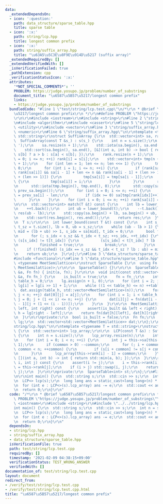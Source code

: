 ```yaml
---
data:
  _extendedDependsOn:
  - icon: ':question:'
    path: data_structure/sparse_table.hpp
    title: sparse table
  - icon: ':x:'
    path: string/lcp.hpp
    title: longest common prefix
  - icon: ':x:'
    path: string/suffix_array.hpp
    title: "\u63A5\u5C3E\u8F9E\u914D\u5217 (suffix array)"
  _extendedRequiredBy: []
  _extendedVerifiedWith: []
  _isVerificationFailed: true
  _pathExtension: cpp
  _verificationStatusIcon: ':x:'
  attributes:
    '*NOT_SPECIAL_COMMENTS*': ''
    PROBLEM: https://judge.yosupo.jp/problem/number_of_substrings
    document_title: "\u6587\u5B57\u5217/longest common prefix"
    links:
    - https://judge.yosupo.jp/problem/number_of_substrings
  bundledCode: "#line 1 \"test/string/lcp.test.cpp\"\n/*\r\n * @brief \u6587\u5B57\
    \u5217/longest common prefix\r\n */\r\n#define PROBLEM \"https://judge.yosupo.jp/problem/number_of_substrings\"\
    \r\n\r\n#include <iostream>\r\n#include <string>\r\n#line 2 \"string/lcp.hpp\"\
    \n#include <algorithm>\r\n#include <cassert>\r\n#line 5 \"string/lcp.hpp\"\n#include\
    \ <utility>\r\n#include <vector>\r\n#line 3 \"string/suffix_array.hpp\"\n#include\
    \ <numeric>\r\n#line 6 \"string/suffix_array.hpp\"\n\r\ntemplate <typename T =\
    \ std::string>\r\nstruct SuffixArray {\r\n  std::vector<int> sa, rank;\r\n\r\n\
    \  SuffixArray(const T &s_) : s(s_) {\r\n    int n = s.size();\r\n    s.push_back('\
    \ ');\r\n    sa.resize(n + 1);\r\n    std::iota(sa.begin(), sa.end(), 0);\r\n\
    \    std::sort(sa.begin(), sa.end(), [&](int a, int b) -> bool { return s[a] ==\
    \ s[b] ? a > b : s[a] < s[b]; });\r\n    rank.resize(n + 1);\r\n    for (int i\
    \ = 0; i <= n; ++i) rank[i] = s[i];\r\n    std::vector<int> tmp(n + 1), prev_sa(n\
    \ + 1);\r\n    for (int len = 1; len <= n; len <<= 1) {\r\n      tmp[sa[0]] =\
    \ 0;\r\n      for (int i = 1; i <= n; ++i) {\r\n        if (rank[sa[i - 1]] ==\
    \ rank[sa[i]] && sa[i - 1] + len <= n && rank[sa[i - 1] + (len >> 1)] == rank[sa[i]\
    \ + (len >> 1)]) {\r\n          tmp[sa[i]] = tmp[sa[i - 1]];\r\n        } else\
    \ {\r\n          tmp[sa[i]] = i;\r\n        }\r\n      }\r\n      rank.swap(tmp);\r\
    \n      std::iota(tmp.begin(), tmp.end(), 0);\r\n      std::copy(sa.begin(), sa.end(),\
    \ prev_sa.begin());\r\n      for (int i = 0; i <= n; ++i) {\r\n        int idx\
    \ = prev_sa[i] - len;\r\n        if (idx >= 0) sa[tmp[rank[idx]]++] = idx;\r\n\
    \      }\r\n    }\r\n    for (int i = 0; i <= n; ++i) rank[sa[i]] = i;\r\n  }\r\
    \n\r\n  std::vector<int> match(T &t) const {\r\n    int lb = lower_bound(t);\r\
    \n    ++t.back();\r\n    int ub = lower_bound(t);\r\n    --t.back();\r\n    std::vector<int>\
    \ res(ub - lb);\r\n    std::copy(sa.begin() + lb, sa.begin() + ub, res.begin());\r\
    \n    std::sort(res.begin(), res.end());\r\n    return res;\r\n  }\r\n\r\nprivate:\r\
    \n  T s;\r\n\r\n  int lower_bound(const T &t) const {\r\n    int s_sz = s.size(),\
    \ t_sz = t.size(), lb = 0, ub = s_sz;\r\n    while (ub - lb > 1) {\r\n      int\
    \ mid = (lb + ub) >> 1, s_idx = sa[mid], t_idx = 0;\r\n      bool finished = false;\r\
    \n      for (; s_idx < s_sz && t_idx < t_sz; ++s_idx, ++t_idx) {\r\n        if\
    \ (s[s_idx] != t[t_idx]) {\r\n          (s[s_idx] < t[t_idx] ? lb : ub) = mid;\r\
    \n          finished = true;\r\n          break;\r\n        }\r\n      }\r\n \
    \     if (!finished) (s_idx == s_sz && t_idx < t_sz ? lb : ub) = mid;\r\n    }\r\
    \n    return ub;\r\n  }\r\n};\r\n#line 3 \"data_structure/sparse_table.hpp\"\n\
    #include <functional>\r\n#line 5 \"data_structure/sparse_table.hpp\"\n\r\ntemplate\
    \ <typename MeetSemilattice>\r\nstruct SparseTable {\r\n  using Fn = std::function<MeetSemilattice(MeetSemilattice,\
    \ MeetSemilattice)>;\r\n\r\n  SparseTable() {}\r\n\r\n  SparseTable(const std::vector<MeetSemilattice>\
    \ &a, Fn fn) { init(a, fn); }\r\n\r\n  void init(const std::vector<MeetSemilattice>\
    \ &a, Fn fn_) {\r\n    is_built = true;\r\n    fn = fn_;\r\n    int n = a.size(),\
    \ table_h = 0;\r\n    lg.assign(n + 1, 0);\r\n    for (int i = 2; i <= n; ++i)\
    \ lg[i] = lg[i >> 1] + 1;\r\n    while ((1 << table_h) <= n) ++table_h;\r\n  \
    \  dat.assign(table_h, std::vector<MeetSemilattice>(n));\r\n    for (int j = 0;\
    \ j < n; ++j) dat[0][j] = a[j];\r\n    for (int i = 1; i < table_h; ++i) for (int\
    \ j = 0; j + (1 << i) <= n; ++j) {\r\n      dat[i][j] = fn(dat[i - 1][j], dat[i\
    \ - 1][j + (1 << (i - 1))]);\r\n    }\r\n  }\r\n\r\n  MeetSemilattice query(int\
    \ left, int right) const {\r\n    assert(is_built && left < right);\r\n    int\
    \ h = lg[right - left];\r\n    return fn(dat[h][left], dat[h][right - (1 << h)]);\r\
    \n  }\r\n\r\nprivate:\r\n  bool is_built = false;\r\n  Fn fn;\r\n  std::vector<int>\
    \ lg;\r\n  std::vector<std::vector<MeetSemilattice>> dat;\r\n};\r\n#line 9 \"\
    string/lcp.hpp\"\n\r\ntemplate <typename T = std::string>\r\nstruct LCP : SuffixArray<T>\
    \ {\r\n  std::vector<int> lcp_array;\r\n\r\n  LCP(const T &s) : SuffixArray<T>(s)\
    \ {\r\n    int n = s.size();\r\n    lcp_array.resize(n);\r\n    int common = 0;\r\
    \n    for (int i = 0; i < n; ++i) {\r\n      int j = this->sa[this->rank[i] -\
    \ 1];\r\n      if (common > 0) --common;\r\n      for (; i + common < n && j +\
    \ common < n; ++common) {\r\n        if (s[i + common] != s[j + common]) break;\r\
    \n      }\r\n      lcp_array[this->rank[i] - 1] = common;\r\n    }\r\n    st.init(lcp_array,\
    \ [](int a, int b) -> int { return std::min(a, b); });\r\n  }\r\n\r\n  int query(int\
    \ i, int j) const {\r\n    assert(i != j);\r\n    i = this->rank[i];\r\n    j\
    \ = this->rank[j];\r\n    if (i > j) std::swap(i, j);\r\n    return st.query(i,\
    \ j);\r\n  }\r\n\r\nprivate:\r\n  SparseTable<int> st;\r\n};\r\n#line 9 \"test/string/lcp.test.cpp\"\
    \n\r\nint main() {\r\n  std::string s;\r\n  std::cin >> s;\r\n  int n = s.length();\r\
    \n  LCP<> lcp(s);\r\n  long long ans = static_cast<long long>(n) * (n + 1) / 2;\r\
    \n  for (int e : LCP<>(s).lcp_array) ans -= e;\r\n  std::cout << ans << '\\n';\r\
    \n  return 0;\r\n}\r\n"
  code: "/*\r\n * @brief \u6587\u5B57\u5217/longest common prefix\r\n */\r\n#define\
    \ PROBLEM \"https://judge.yosupo.jp/problem/number_of_substrings\"\r\n\r\n#include\
    \ <iostream>\r\n#include <string>\r\n#include \"../../string/lcp.hpp\"\r\n\r\n\
    int main() {\r\n  std::string s;\r\n  std::cin >> s;\r\n  int n = s.length();\r\
    \n  LCP<> lcp(s);\r\n  long long ans = static_cast<long long>(n) * (n + 1) / 2;\r\
    \n  for (int e : LCP<>(s).lcp_array) ans -= e;\r\n  std::cout << ans << '\\n';\r\
    \n  return 0;\r\n}\r\n"
  dependsOn:
  - string/lcp.hpp
  - string/suffix_array.hpp
  - data_structure/sparse_table.hpp
  isVerificationFile: true
  path: test/string/lcp.test.cpp
  requiredBy: []
  timestamp: '2021-02-09 04:38:15+09:00'
  verificationStatus: TEST_WRONG_ANSWER
  verifiedWith: []
documentation_of: test/string/lcp.test.cpp
layout: document
redirect_from:
- /verify/test/string/lcp.test.cpp
- /verify/test/string/lcp.test.cpp.html
title: "\u6587\u5B57\u5217/longest common prefix"
---
```

